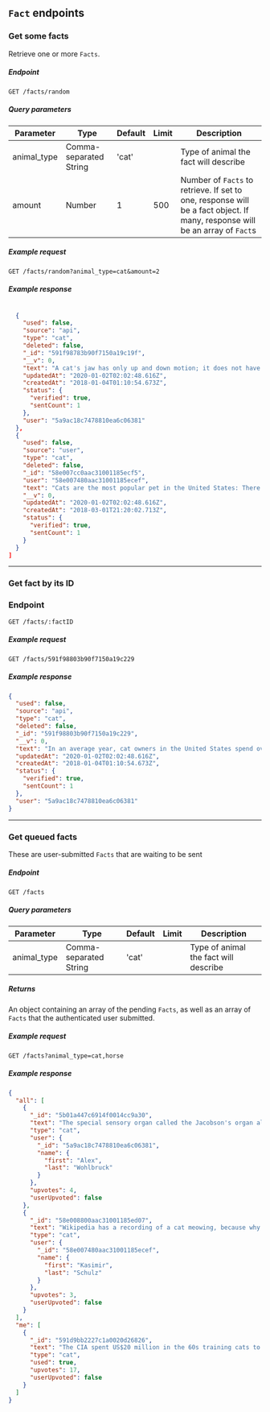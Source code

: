 ## `Fact` endpoints

### Get some facts

Retrieve one or more `Facts`.

##### Endpoint
`GET /facts/random`

##### Query parameters

| Parameter   | Type                   | Default | Limit | Description                                                                                                                                           |
| ----------- | ---------------------- | ------- | ----- | ----------------------------------------------------------------------------------------------------------------------------------------------------- |
| animal_type | Comma-separated String | 'cat'   |       | Type of animal the fact will describe                                                                                       |
| amount      | Number                 | 1       | 500   | Number of `Facts` to retrieve. If set to one, response will be a fact object. If many, response will be an array of `Fact`s |

##### Example request
`GET /facts/random?animal_type=cat&amount=2`

##### Example response
```json

  {
    "used": false,
    "source": "api",
    "type": "cat",
    "deleted": false,
    "_id": "591f98783b90f7150a19c19f",
    "__v": 0,
    "text": "A cat's jaw has only up and down motion; it does not have any lateral, side to side motion, like dogs and humans.",
    "updatedAt": "2020-01-02T02:02:48.616Z",
    "createdAt": "2018-01-04T01:10:54.673Z",
    "status": {
      "verified": true,
      "sentCount": 1
    },
    "user": "5a9ac18c7478810ea6c06381"
  },
  {
    "used": false,
    "source": "user",
    "type": "cat",
    "deleted": false,
    "_id": "58e007cc0aac31001185ecf5",
    "user": "58e007480aac31001185ecef",
    "text": "Cats are the most popular pet in the United States: There are 88 million pet cats and 74 million dogs.",
    "__v": 0,
    "updatedAt": "2020-01-02T02:02:48.616Z",
    "createdAt": "2018-03-01T21:20:02.713Z",
    "status": {
      "verified": true,
      "sentCount": 1
    }
  }
]
```

---

### Get fact by its ID

### Endpoint
`GET /facts/:factID`

##### Example request
`GET /facts/591f98803b90f7150a19c229`

##### Example response
```json
{
  "used": false,
  "source": "api",
  "type": "cat",
  "deleted": false,
  "_id": "591f98803b90f7150a19c229",
  "__v": 0,
  "text": "In an average year, cat owners in the United States spend over $2 billion on cat food.",
  "updatedAt": "2020-01-02T02:02:48.616Z",
  "createdAt": "2018-01-04T01:10:54.673Z",
  "status": {
    "verified": true,
    "sentCount": 1
  },
  "user": "5a9ac18c7478810ea6c06381"
}
```

---

### Get queued facts

These are user-submitted `Facts` that are waiting to be sent

##### Endpoint
`GET /facts`

##### Query parameters

| Parameter   | Type                   | Default | Limit | Description |
| ----------- | ---------------------- | ------- | ----- | ----------- |
| animal_type | Comma-separated String | 'cat'   |       | Type of animal the fact will describe |

##### Returns
An object containing an array of the pending `Facts`, as well as an array of `Facts` that the authenticated user submitted.

##### Example request
`GET /facts?animal_type=cat,horse`

##### Example response

```json
{
  "all": [
    {
      "_id": "5b01a447c6914f0014cc9a30",
      "text": "The special sensory organ called the Jacobson's organ allows a cat to have 14 times the sense of smell of a human. It consists of two fluid-filled sacs that connect to the cat's nasal cavity and is located on the roof of their mouth behind their teeth.",
      "type": "cat",
      "user": {
        "_id": "5a9ac18c7478810ea6c06381",
        "name": {
          "first": "Alex",
          "last": "Wohlbruck"
        }
      },
      "upvotes": 4,
      "userUpvoted": false
    },
    {
      "_id": "58e008800aac31001185ed07",
      "text": "Wikipedia has a recording of a cat meowing, because why not?",
      "type": "cat",
      "user": {
        "_id": "58e007480aac31001185ecef",
        "name": {
          "first": "Kasimir",
          "last": "Schulz"
        }
      },
      "upvotes": 3,
      "userUpvoted": false
    }
  ],
  "me": [
    {
      "_id": "591d9bb2227c1a0020d26826",
      "text": "The CIA spent US$20 million in the 60s training cats to spy on the Soviets. The first spy cat was hit by a taxi.",
      "type": "cat",
      "used": true,
      "upvotes": 17,
      "userUpvoted": false
    }
  ]
}
```